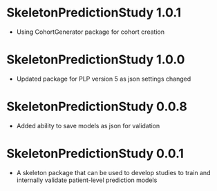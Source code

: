 SkeletonPredictionStudy 1.0.1
======================
  - Using CohortGenerator package for cohort creation


SkeletonPredictionStudy 1.0.0
======================
  - Updated package for PLP version 5 as json settings changed


SkeletonPredictionStudy 0.0.8
======================
  - Added ability to save models as json for validation

SkeletonPredictionStudy 0.0.1
======================
  - A skeleton package that can be used to develop studies to train and internally validate patient-level prediction models
